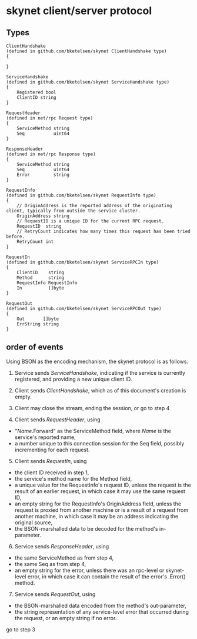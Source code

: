 # skynet client/server protocol

## Types

    ClientHandshake
    (defined in github.com/bketelsen/skynet ClientHandshake type)
    {
        
    }

    ServiceHandshake
    (defined in github.com/bketelsen/skynet ServiceHandshake type)
    {
        Registered bool
        ClientID string
    }

    RequestHeader
    (defined in net/rpc Request type)
    {
        ServiceMethod string
        Seq           uint64
    }

    ResponseHeader
    (defined in net/rpc Response type)
    {
        ServiceMethod string
        Seq           uint64
        Error         string
    }

    RequestInfo
    (defined in github.com/bketelsen/skynet RequestInfo type)
    {
        // OriginAddress is the reported address of the originating client, typically from outside the service cluster.
        OriginAddress string
        // RequestID is a unique ID for the current RPC request.
        RequestID  string
        // RetryCount indicates how many times this request has been tried before.
        RetryCount int
    }

    RequestIn
    (defined in github.com/bketelsen/skynet ServiceRPCIn type)
    {
        ClientID    string
        Method      string
        RequestInfo RequestInfo
        In          []byte
    }

    RequestOut
    (defined in github.com/bketelsen/skynet ServiceRPCOut type)
    {
        Out       []byte
        ErrString string
    }

## order of events

Using BSON as the encoding mechanism, the skynet protocol is as follows.

1) Service sends _ServiceHandshake_, indicating if the service is currently registered, and providing a new unique client ID.

2) Client sends _ClientHandshake_, which as of this document's creation is empty.

3) Client may close the stream, ending the session, or go to step 4

4) Client sends _RequestHeader_, using 
* "_Name_.Forward" as the ServiceMethod field, where _Name_ is the service's reported name,
* a number unique to this connection session for the Seq field, possibly incrementing for each request.

5) Client sends _RequestIn_, using
* the client ID received in step 1,
* the service's method name for the Method field,
* a unique value for the RequestInfo's request ID, unless the request is the result of an earlier request, in which case it may use the same request ID,
* an empty string for the RequestInfo's OriginAddress field, unless the request is proxied from another machine or is a result of a request from another machine, in which case it may be an address indicating the original source,
* the BSON-marshalled data to be decoded for the method's in-parameter.

6) Service sends _ResponseHeader_, using
* the same ServiceMethod as from step 4,
* the same Seq as from step 4,
* an empty string for the error, unless there was an rpc-level or skynet-level error, in which case it can contain the result of the error's .Error() method.

7) Service sends _RequestOut_, using
* the BSON-marshalled data encoded from the method's out-parameter,
* the string representation of any service-level error that occurred during the request, or an empty string if no error.

go to step 3